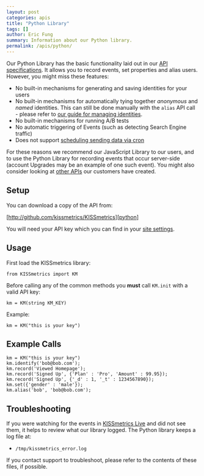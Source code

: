 ```yaml
---
layout: post
categories: apis
title: "Python Library"
tags: []
author: Eric Fung
summary: Information about our Python library.
permalink: /apis/python/
---
```

Our Python Library has the basic functionality laid out in our [API specifications][specs]. It allows you to record events, set properties and alias users. However, you might miss these features:

* No built-in mechanisms for generating and saving identities for your users
* No built-in mechanisms for automatically tying together *anonymous* and *named* identities. This can still be done manually with the `alias` API call - please refer to [our guide for managing identities][identity].
* No built-in mechanisms for running A/B tests
* No automatic triggering of Events (such as detecting Search Engine traffic)
* Does not support [scheduling sending data via cron][cron]

For these reasons we recommend our JavaScript Library to our users, and to use the Python Library for recording events that occur server-side (account Upgrades may be an example of one such event). You might also consider looking at [other APIs][other] our customers have created.

## Setup

You can download a copy of the API from:

[http://github.com/kissmetrics/KISSmetrics][python]

You will need your API key which you can find in your [site settings][site-settings].

## Usage

First load the KISSmetrics library:

    from KISSmetrics import KM

Before calling any of the common methods you **must** call `KM.init` with a valid API key:

    km = KM(string KM_KEY)

Example:

    km = KM("this is your key")

## Example Calls

    km = KM("this is your key")
    km.identify('bob@bob.com');
    km.record('Viewed Homepage');
    km.record('Signed Up', {'Plan' : 'Pro', 'Amount' : 99.95});
    km.record('Signed Up', {'_d' : 1, '_t' : 1234567890});
    km.set({'gender' : 'male'});
    km.alias('bob', 'bob@bob.com');

## Troubleshooting

If you were watching for the events in [KISSmetrics Live][live] and did not see them, it helps to review what our library logged. The Python library keeps a log file at:

* `/tmp/kissmetrics_error.log`

If you contact support to troubleshoot, please refer to the contents of these files, if possible.

[specs]: /apis/specifications
[identity]: /getting-started/identity-management
[other]: /apis/other
[cron]: /apis/cron
[site-settings]:https://www.kissmetrics.com/settings
[python]: http://github.com/kissmetrics/KISSmetrics
[live]: /tools/live